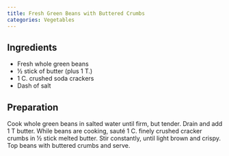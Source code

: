 ```yaml
---
title: Fresh Green Beans with Buttered Crumbs
categories: Vegetables
---
```


## Ingredients

- Fresh whole green beans
- ½ stick of butter (plus 1 T.)
- 1 C. crushed soda crackers
- Dash of salt

## Preparation

Cook whole green beans in salted water until firm, but tender.  Drain and add 1 T butter.  While beans are cooking, sauté 1 C. finely crushed cracker crumbs in ½ stick melted butter.  Stir constantly, until light brown and crispy.  Top beans with buttered crumbs and serve.

